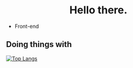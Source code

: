 <h1 align="center">Hello there.</h1>

- Front-end

## Doing things with
[![Top Langs](https://github-readme-stats.vercel.app/api/top-langs/?username=luc4s-git)](https://github.com/anuraghazra/github-readme-stats)
